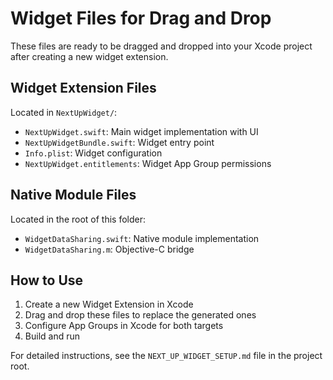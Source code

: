 # Widget Files for Drag and Drop

These files are ready to be dragged and dropped into your Xcode project after creating a new widget extension.

## Widget Extension Files

Located in `NextUpWidget/`:

- `NextUpWidget.swift`: Main widget implementation with UI
- `NextUpWidgetBundle.swift`: Widget entry point
- `Info.plist`: Widget configuration
- `NextUpWidget.entitlements`: Widget App Group permissions

## Native Module Files

Located in the root of this folder:

- `WidgetDataSharing.swift`: Native module implementation
- `WidgetDataSharing.m`: Objective-C bridge

## How to Use

1. Create a new Widget Extension in Xcode
2. Drag and drop these files to replace the generated ones
3. Configure App Groups in Xcode for both targets
4. Build and run

For detailed instructions, see the `NEXT_UP_WIDGET_SETUP.md` file in the project root. 